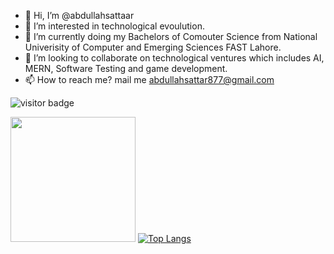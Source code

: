 - 👋 Hi, I’m @abdullahsattaar
- 👀 I’m interested in technological evoulution.
- 🌱 I’m currently doing my Bachelors of Comouter Science from National Univerisity of Computer and Emerging Sciences FAST Lahore.
- 💞️ I’m looking to collaborate on technological ventures which includes AI, MERN, Software Testing and game development.
- 📫 How to reach me? mail me abdullahsattar877@gmail.com



![visitor badge](https://visitor-badge.glitch.me/badge?page_id=abdullahsattaar.visitor-badge&left_text=Visitors)

<img height="200em" src="https://github-readme-stats.vercel.app/api?username=abdullahsattaar&show_icons=true&hide_border=true&&count_private=true&include_all_commits=true" /> [![Top Langs](https://github-readme-stats.vercel.app/api/top-langs/?username=abdullahsattaar)](https://github.com/abdullahsattaar/github-readme-stats)
<!---
abdullahsattaar/abdullahsattaar is a ✨ special ✨ repository because its `README.md` (this file) appears on your GitHub profile.
You can click the Preview link to take a look at your changes.
--->
